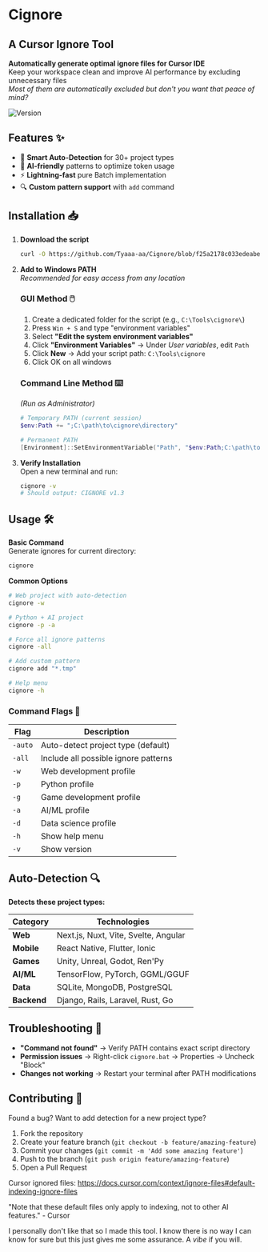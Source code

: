 # Cignore

## A Cursor Ignore Tool

**Automatically generate optimal ignore files for Cursor IDE**  
Keep your workspace clean and improve AI performance by excluding unnecessary files  
*Most of them are automatically excluded but don't you want that peace of mind?*

![Version](https://img.shields.io/badge/Version-1.3.0-green?style=for-the-badge)

## Features ✨

- 🚀 **Smart Auto-Detection** for 30+ project types
- 🤖 **AI-friendly** patterns to optimize token usage
- ⚡ **Lightning-fast** pure Batch implementation
- 🔍 **Custom pattern support** with `add` command

## Installation 📥

1. **Download the script**  
   ```bash
   curl -O https://github.com/Tyaaa-aa/Cignore/blob/f25a2178c033edeabe8bcbab34bb8424e668b085/Cignore/cignore.bat
   ```

2. **Add to Windows PATH**  
   *Recommended for easy access from any location*

   ### GUI Method 🖱️
   1. Create a dedicated folder for the script (e.g., `C:\Tools\cignore\`)
   2. Press `Win + S` and type "environment variables"
   3. Select **"Edit the system environment variables"**
   4. Click **"Environment Variables"** → Under *User variables*, edit `Path`
   5. Click **New** → Add your script path: `C:\Tools\cignore`
   6. Click OK on all windows

   ### Command Line Method ⌨️  
   *(Run as Administrator)*
   ```powershell
   # Temporary PATH (current session)
   $env:Path += ";C:\path\to\cignore\directory"

   # Permanent PATH
   [Environment]::SetEnvironmentVariable("Path", "$env:Path;C:\path\to\cignore", "User")
   ```

3. **Verify Installation**  
   Open a new terminal and run:
   ```bash
   cignore -v
   # Should output: CIGNORE v1.3
   ```

## Usage 🛠️

**Basic Command**  
Generate ignores for current directory:
```bash
cignore
```

**Common Options**  
```bash
# Web project with auto-detection
cignore -w

# Python + AI project
cignore -p -a

# Force all ignore patterns
cignore -all

# Add custom pattern
cignore add "*.tmp"

# Help menu
cignore -h
```

### Command Flags 📌
| Flag       | Description                          |
|------------|--------------------------------------|
| `-auto`    | Auto-detect project type (default)   |
| `-all`     | Include all possible ignore patterns |
| `-w`       | Web development profile              |
| `-p`       | Python profile                       |
| `-g`       | Game development profile             |
| `-a`       | AI/ML profile                        |
| `-d`       | Data science profile                 |
| `-h`       | Show help menu                       |
| `-v`       | Show version                         |

## Auto-Detection 🔍

**Detects these project types:**

| Category       | Technologies                          |
|----------------|---------------------------------------|
| **Web**        | Next.js, Nuxt, Vite, Svelte, Angular  |
| **Mobile**     | React Native, Flutter, Ionic          |
| **Games**      | Unity, Unreal, Godot, Ren'Py         |
| **AI/ML**      | TensorFlow, PyTorch, GGML/GGUF       |
| **Data**       | SQLite, MongoDB, PostgreSQL          |
| **Backend**    | Django, Rails, Laravel, Rust, Go     |

## Troubleshooting 🔧
- **"Command not found"** → Verify PATH contains exact script directory
- **Permission issues** → Right-click `cignore.bat` → Properties → Uncheck "Block"
- **Changes not working** → Restart your terminal after PATH modifications

## Contributing 🤝

Found a bug? Want to add detection for a new project type?

1. Fork the repository
2. Create your feature branch (`git checkout -b feature/amazing-feature`)
3. Commit your changes (`git commit -m 'Add some amazing feature'`)
4. Push to the branch (`git push origin feature/amazing-feature`)
5. Open a Pull Request



Cursor ignored files: https://docs.cursor.com/context/ignore-files#default-indexing-ignore-files

"Note that these default files only apply to indexing, not to other AI features." - Cursor

I personally don't like that so I made this tool. I know there is no way I can know for sure but this just gives me some assurance. A *vibe* if you will.
